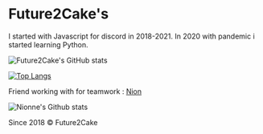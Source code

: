 # Future2Cake's

I started with Javascript for discord in 2018-2021. In 2020 with pandemic i started learning Python.

![Future2Cake's GitHub stats](https://github-readme-stats.vercel.app/api?username=Squidward54&show_icons=true&theme=tokyonight)

[![Top Langs](https://github-readme-stats.vercel.app/api/top-langs/?username=Squidward54&theme=tokyonight)](https://github.com/anuraghazra/github-readme-stats)

Friend working with for teamwork : [Nion](https://github.com/Nionne)

![Nionne's Github stats](https://github-readme-stats.vercel.app/api?username=Nionne&show_icons=true&theme=radical)

Since 2018 © Future2Cake
